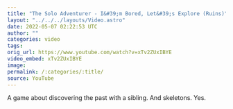 ```yaml
---
title: "The Solo Adventurer - I&#39;m Bored, Let&#39;s Explore (Ruins)"
layout: "../../../layouts/Video.astro"
date: 2022-05-07 02:22:53 UTC
author: ""
categories: video
tags: 
orig_url: https://www.youtube.com/watch?v=xTv2ZUxIBYE
video_embed: xTv2ZUxIBYE
image:
permalink: /:categories/:title/
source: YouTube
---
```

A game about discovering the past with a sibling. And skeletons. Yes.